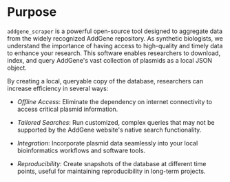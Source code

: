 # Purpose
`addgene_scraper` is a powerful open-source tool designed to aggregate data from the widely recognized AddGene repository.
As synthetic biologists, we understand the importance of having access to high-quality and timely data to enhance your research.
This software enables researchers to download, index, and query AddGene's vast collection of plasmids as a local JSON object.

By creating a local, queryable copy of the database, researchers can increase efficiency in several ways:

- *Offline Access*: Eliminate the dependency on internet connectivity to access critical plasmid information.

- *Tailored Searches*: Run customized, complex queries that may not be supported by the AddGene website's native search functionality.

- *Integration*: Incorporate plasmid data seamlessly into your local bioinformatics workflows and software tools.

- *Reproducibility*: Create snapshots of the database at different time points, useful for maintaining reproducibility in long-term projects.